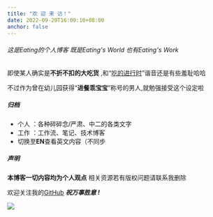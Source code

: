 ```yaml
---
title: "欢 迎 来 访！"
date: 2022-09-20T16:00:10+08:00
anchor: false
---
```


###### 这是Eating的个人博客 既是Eating's World 也有Eating's Work

即使某人确实是**不折不扣的大吃货** ,和“<u>吃的进行时</u>”谐音还是有些羞耻哈哈 <br>

不过作为曾在幼儿园获得“**进餐乖宝宝**”称号的男人,就勉强接受这个设定啦

##### 归档
- 个人 ：各种碎碎念/严肃、中二的各类文字
- 工作 ：工作流、笔记、技术博客
- 切换至**EN**查看英文内容（不同步
##### 声明
**本博客一切内容均为个人观点** 相关资源若有版权问题请联系我删除 <br>

欢迎关注我的[GitHub](https://github.com/AlexLiu2022) ***祝万事胜意 !***

![](https://gcore.jsdelivr.net/gh/AlexLiu2022/resources/img/cloud.jpg)